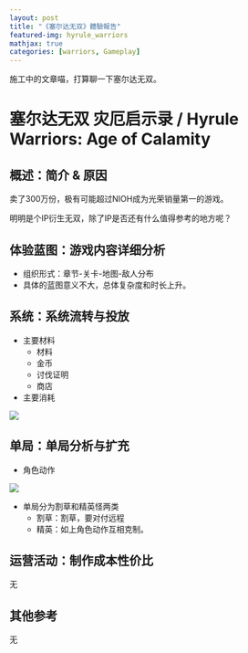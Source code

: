 ```yaml
---
layout: post
title: "《塞尔达无双》體驗報告"
featured-img: hyrule_warriors
mathjax: true
categories: [warriors, Gameplay]
---
```


施工中的文章喵，打算聊一下塞尔达无双。

<!--more-->

# 塞尔达无双 灾厄启示录 / Hyrule Warriors: Age of Calamity

## 概述：简介 & 原因

卖了300万份，极有可能超过NIOH成为光荣销量第一的游戏。

明明是个IP衍生无双，除了IP是否还有什么值得参考的地方呢？

## 体验蓝图：游戏内容详细分析

+ 组织形式：章节-关卡-地图-敌人分布
+ 具体的蓝图意义不大，总体复杂度和时长上升。

## 系统：系统流转与投放

+ 主要材料
  + 材料
  + 金币
  + 讨伐证明
  + 商店
+ 主要消耗

![]({{site.img_url}}/gameplay/hyrule_warriors/1.jpg)


## 单局：单局分析与扩充

+ 角色动作

![]({{site.img_url}}/gameplay/hyrule_warriors/2.jpg)

+ 单局分为割草和精英怪两类
  + 割草：割草，要对付远程
  + 精英：如上角色动作互相克制。

## 运营活动：制作成本性价比

无


## 其他参考

无